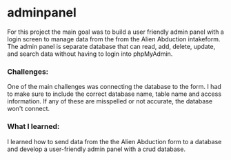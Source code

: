 # adminpanel

For this project the main goal was to build a user friendly admin panel with a login screen to manage data from the from the Alien Abduction intakeform. The admin panel is separate database that can read, add, delete, update, and search data without having to login into phpMyAdmin.

### Challenges:

One of the main challenges was connecting the database to the form. I had to make sure to include the correct database name, table name and access information. If any of these are misspelled or not accurate, the database won't connect. 

### What I learned:

I learned how to send data from the the Alien Abduction form to a database and develop a user-friendly admin panel with a crud database. 
 

